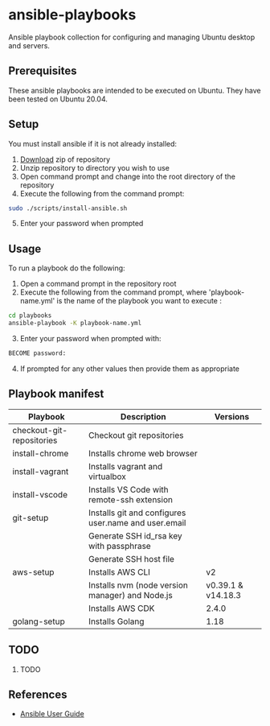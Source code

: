 # ansible-playbooks

Ansible playbook collection for configuring and managing Ubuntu desktop and servers.

## Prerequisites

These ansible playbooks are intended to be executed on Ubuntu. They have been tested on Ubuntu 20.04.


## Setup

You must install ansible if it is not already installed:

1. [Download](https://github.com/launchquickly/ansible-playbooks/archive/refs/heads/main.zip) zip of repository
1. Unzip repository to directory you wish to use
1. Open command prompt and change into the root directory of the repository
1. Execute the following from the command prompt:
```bash
sudo ./scripts/install-ansible.sh
```
5. Enter your password when prompted


## Usage

To run a playbook do the following:

1. Open a command prompt in the repository root
1. Execute the following from the command prompt, where 'playbook-name.yml' is the name of the playbook you want to execute :
```bash
cd playbooks
ansible-playbook -K playbook-name.yml
```
3. Enter your password when prompted with:
```bash
BECOME password:
```
4. If prompted for any other values then provide them as appropriate


## Playbook manifest

| Playbook                  | Description                                          | Versions           |
| --- | --- | --- |
| checkout-git-repositories | Checkout git repositories                            |                    |
| install-chrome            | Installs chrome web browser                          |                    |
| install-vagrant           | Installs vagrant and virtualbox                      |                    |
| install-vscode            | Installs VS Code with remote-ssh extension           |                    |
| git-setup                 | Installs git and configures user.name and user.email |                    |
|                           | Generate SSH id_rsa key with passphrase              |                    |
|                           | Generate SSH host file                               |                    |
| aws-setup                 | Installs AWS CLI                                     | v2                 |
|                           | Installs nvm (node version manager) and Node.js      | v0.39.1 & v14.18.3 |
|                           | Installs AWS CDK                                     | 2.4.0              |
| golang-setup              | Installs Golang                                      | 1.18                 |


## TODO

1. TODO


## References

- [Ansible User Guide](https://docs.ansible.com/ansible/latest/user_guide/index.html)
